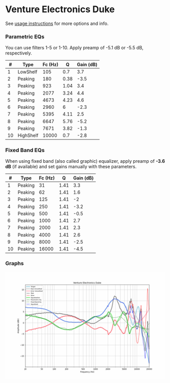 # Venture Electronics Duke
See [usage instructions](https://github.com/jaakkopasanen/AutoEq#usage) for more options and info.

### Parametric EQs
You can use filters 1-5 or 1-10. Apply preamp of -5.1 dB or -5.5 dB, respectively.

|   # | Type      |   Fc (Hz) |    Q |   Gain (dB) |
|-----|-----------|-----------|------|-------------|
|   1 | LowShelf  |       105 | 0.7  |         3.7 |
|   2 | Peaking   |       180 | 0.38 |        -3.5 |
|   3 | Peaking   |       923 | 1.04 |         3.4 |
|   4 | Peaking   |      2077 | 3.24 |         4.4 |
|   5 | Peaking   |      4673 | 4.23 |         4.6 |
|   6 | Peaking   |      2960 | 6    |        -2.3 |
|   7 | Peaking   |      5395 | 4.11 |         2.5 |
|   8 | Peaking   |      6647 | 5.76 |        -5.2 |
|   9 | Peaking   |      7671 | 3.82 |        -1.3 |
|  10 | HighShelf |     10000 | 0.7  |        -2.8 |

### Fixed Band EQs
When using fixed band (also called graphic) equalizer, apply preamp of **-3.6 dB** (if available) and set gains manually with these parameters.

|   # | Type    |   Fc (Hz) |    Q |   Gain (dB) |
|-----|---------|-----------|------|-------------|
|   1 | Peaking |        31 | 1.41 |         3.3 |
|   2 | Peaking |        62 | 1.41 |         1.6 |
|   3 | Peaking |       125 | 1.41 |        -2   |
|   4 | Peaking |       250 | 1.41 |        -3.2 |
|   5 | Peaking |       500 | 1.41 |        -0.5 |
|   6 | Peaking |      1000 | 1.41 |         2.7 |
|   7 | Peaking |      2000 | 1.41 |         2.3 |
|   8 | Peaking |      4000 | 1.41 |         2.6 |
|   9 | Peaking |      8000 | 1.41 |        -2.5 |
|  10 | Peaking |     16000 | 1.41 |        -4.5 |

### Graphs
![](./Venture%20Electronics%20Duke.png)
